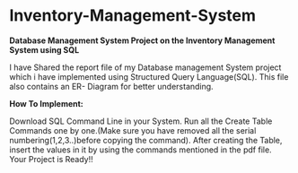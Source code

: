 
# Inventory-Management-System
**Database Management System Project on the Inventory Management System using SQL**

I have Shared the report file of my Database management System project which i have implemented using Structured Query Language(SQL). This file also contains an ER- Diagram for better understanding.

**How To Implement:**

Download SQL Command Line in your System.
Run all the Create Table Commands one by one.(Make sure you have removed all the serial numbering(1,2,3..)before copying the command).
After creating the Table, insert the values in it by using the commands mentioned in the pdf file.
</BR>Your Project is Ready!!





